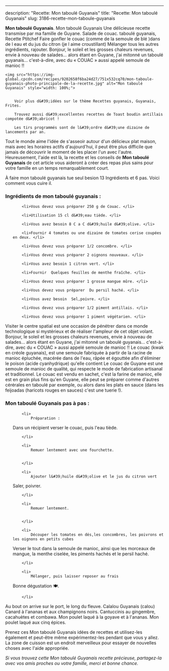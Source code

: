 ---
description: "Recette: Mon taboulé Guyanais"
title: "Recette: Mon taboulé Guyanais"
slug: 3186-recette-mon-taboule-guyanais

<p>
	<strong>Mon taboulé Guyanais</strong>. 
	Mon taboulé Guyanais Une délicieuse recette transmise par ma famille de Guyane. Salade de couac. taboulé guyanais, Recette Ptitchef Faire gonfler le couac (comme de la semoule de blé )dans de l eau et du jus du citron (je l aime croustillant) Mélanger tous les autres ingrédients, rajouter. Bonjour, le soleil et les grosses chaleurs revenues, envie à nouveau de salades… alors étant en Guyane, j&#39;ai mitonné un taboulé guyanais… c&#39;est-à-dire, avec du « COUAC » aussi appelé semoule de manioc !!
</p>
<p>
	
	<img src="https://img-global.cpcdn.com/recipes/9202658f6ba24d27/751x532cq70/mon-taboule-guyanais-photo-principale-de-la-recette.jpg" alt="Mon taboulé Guyanais" style="width: 100%;">
	
	
		Voir plus d&#39;idées sur le thème Recettes guyanais, Guyanais, Frites.
	
		Trouvez aussi d&#39;excellentes recettes de Toast boudin antillais compotée d&#39;abricot !
	
		Les tirs programmés sont de l&#39;ordre d&#39;une dizaine de lancements par an.
	
</p>

Tout le monde aime l'idée de s'asseoir autour d'un délicieux plat maison, mais avec les horaires actifs d'aujourd'hui, il peut être plus difficile que jamais de découvrir le moment de les placer l'un avec l'autre. Heureusement, l'aide est là, la recette et les conseils de <strong> Mon taboulé Guyanais </strong> de cet article vous aideront à créer des repas plus sains pour votre famille en un temps remarquablement court.

<!--inarticleads1-->

À faire mon taboulé guyanais tue seul besion 13 Ingrédients et 6 pas. Voici comment vous cuire il.

<h3>Ingrédients de mon taboulé guyanais :</h3>

<ol>
	
		<li>Vous devez vous préparer 250 g de Couac. </li>
	
		<li>Utilisation 15 cl d&#39;eau tiède. </li>
	
		<li>Vous avez besoin 8 C a C d&#39;huile d&#39;olive. </li>
	
		<li>Fournir 4 tomates ou une dizaine de tomates cerise coupées en deux. </li>
	
		<li>Vous devez vous préparer 1/2 concombre. </li>
	
		<li>Vous devez vous préparer 2 oignons nouveaux. </li>
	
		<li>Vous avez besoin 1 citron vert. </li>
	
		<li>Fournir  Quelques feuilles de menthe fraîche. </li>
	
		<li>Vous devez vous préparer 1 grosse mangue mûre. </li>
	
		<li>Vous devez vous préparer  Du persil haché. </li>
	
		<li>Vous avez besoin  Sel,poivre. </li>
	
		<li>Vous devez vous préparer 1/2 piment antillais. </li>
	
		<li>Vous devez vous préparer 1 piment végétarien. </li>
	
</ol>

Visiter le centre spatial est une occasion de pénétrer dans ce monde technologique si mystérieux et de réaliser l&#39;ampleur de cet objet volant. Bonjour, le soleil et les grosses chaleurs revenues, envie à nouveau de salades… alors étant en Guyane, j&#39;ai mitonné un taboulé guyanais… c&#39;est-à-dire, avec du « COUAC » aussi appelé semoule de manioc !! Le couac (kwak en créole guyanais), est une semoule fabriquée à partir de la racine de manioc épluchée, macérée dans de l&#39;eau, râpée et égouttée afin d&#39;éliminer le poison (acide cyanhydrique) qu&#39;elle contient Le couac de Guyane est une semoule de manioc de qualité, qui respecte le mode de fabrication artisanal et traditionnel. Le couac est vendu en sachet, c&#39;est la farine de manioc, elle est en grain plus fins qu&#39;en Guyane, elle peut se préparer comme d&#39;autres cérérales en taboulé par exemple, ou alors dans les plats en sauce (dans les feijoadas (haricots rouges en sauces) c&#39;est une tuerie !). 

<!--inarticleads2-->

<h3>Mon taboulé Guyanais pas à pas :</h3>

<ol>
	
		<li>
			Préparation : 

Dans un récipient verser le couac, puis l&#39;eau tiède.
			
			
		</li>
	
		<li>
			Remuer lentement avec une fourchette.
			
			
		</li>
	
		<li>
			Ajouter l&#39;huile d&#39;olive et le jus du citron vert 
Saler, poivrer.
			
			
		</li>
	
		<li>
			Remuer lentement.
			
			
		</li>
	
		<li>
			Découper les tomates en dés,les concombres, les poivrons et les oignons en petits cubes
Verser le tout dans la semoule de manioc, ainsi que les morceaux de mangue, la menthe ciselée, les piments hachés et le persil haché.
			
			
		</li>
	
		<li>
			Mélanger, puis laisser reposer au frais 
Bonne dégustation 🍽.
			
			
		</li>
	
</ol>

Au bout on arrive sur le port, le long du fleuve. Calalou Guyanais (calou) Canard à l&#39;ananas et aux champignons noirs. Cantuccinis au gingembre, cacahuètes et combawa. Mon poulet laqué à la goyave et à l&#39;ananas. Mon poulet laqué aux cinq épices. 

<!--inarticleads1-->

<p>
Prenez ces Mon taboulé Guyanais idées de recettes et utilisez-les également et peut-être même expérimentez-les pendant que vous y allez. La zone de cuisson est un endroit merveilleux pour essayer de nouvelles choses avec l'aide appropriée.
</p>

<p>
<i>Si vous trouvez cette Mon taboulé Guyanais recette précieuse, partagez-la avec vos amis proches ou votre famille, merci et bonne chance.</i>
</p>
